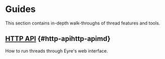 # Guides

This section contains in-depth walk-throughs of thread features and tools.

## [HTTP API](http-api.md) {#http-apihttp-apimd}

How to run threads through Eyre's web interface.
